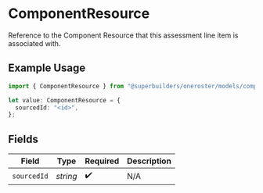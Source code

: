 # ComponentResource

Reference to the Component Resource that this assessment line item is associated with.

## Example Usage

```typescript
import { ComponentResource } from "@superbuilders/oneroster/models/components";

let value: ComponentResource = {
  sourcedId: "<id>",
};
```

## Fields

| Field              | Type               | Required           | Description        |
| ------------------ | ------------------ | ------------------ | ------------------ |
| `sourcedId`        | *string*           | :heavy_check_mark: | N/A                |